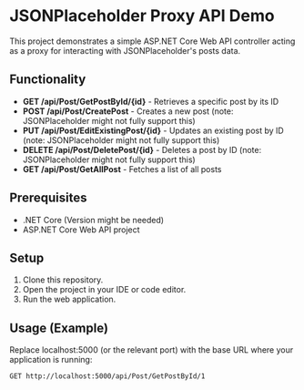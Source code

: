 # JSONPlaceholder Proxy API Demo

This project demonstrates a simple ASP.NET Core Web API controller acting as a proxy for interacting with JSONPlaceholder's posts data.

## Functionality

- **GET /api/Post/GetPostById/{id}** - Retrieves a specific post by its ID
- **POST /api/Post/CreatePost** - Creates a new post (note: JSONPlaceholder might not fully support this)
- **PUT /api/Post/EditExistingPost/{id}** - Updates an existing post by ID (note: JSONPlaceholder might not fully support this)
- **DELETE /api/Post/DeletePost/{id}** - Deletes a post by ID (note: JSONPlaceholder might not fully support this)
- **GET /api/Post/GetAllPost** - Fetches a list of all posts

## Prerequisites

- .NET Core (Version might be needed)
- ASP.NET Core Web API project

## Setup

1. Clone this repository.
2. Open the project in your IDE or code editor.
3. Run the web application.

## Usage (Example)

Replace localhost:5000 (or the relevant port) with the base URL where your application is running:

```http
GET http://localhost:5000/api/Post/GetPostById/1 
